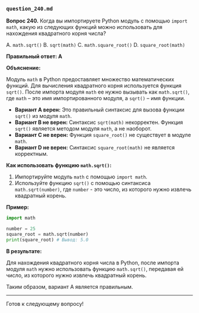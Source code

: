 ### `question_240.md`

**Вопрос 240.** Когда вы импортируете Python модуль с помощью `import math`, какую из следующих функций можно использовать для нахождения квадратного корня числа?

A. `math.sqrt()`
B. `sqrt(math)`
C. `math.square_root()`
D. `square_root(math)`

**Правильный ответ: A**

**Объяснение:**

Модуль `math` в Python предоставляет множество математических функций. Для вычисления квадратного корня используется функция `sqrt()`. После импорта модуля `math` ее нужно вызывать как `math.sqrt()`, где `math` – это имя импортированного модуля, а `sqrt()` – имя функции.

*   **Вариант A верен:** Это правильный синтаксис для вызова функции `sqrt()` из модуля `math`.
*   **Вариант B не верен:** Синтаксис `sqrt(math)` некорректен. Функция `sqrt()` является методом модуля `math`, а не наоборот.
*   **Вариант C не верен:** Функция `square_root()` не существует в модуле `math`.
*   **Вариант D не верен:** Синтаксис `square_root(math)` не является корректным.

**Как использовать функцию `math.sqrt()`:**

1.  Импортируйте модуль `math` с помощью `import math`.
2.  Используйте функцию `sqrt()` с помощью синтаксиса `math.sqrt(number)`, где `number` - это число, из которого нужно извлечь квадратный корень.

**Пример:**

```python
import math

number = 25
square_root = math.sqrt(number)
print(square_root) # Вывод: 5.0
```

**В результате:**

Для нахождения квадратного корня числа в Python, после импорта модуля `math` нужно использовать функцию `math.sqrt()`, передавая ей число, из которого нужно извлечь квадратный корень.

Таким образом, вариант A является правильным.

---

Готов к следующему вопросу!

